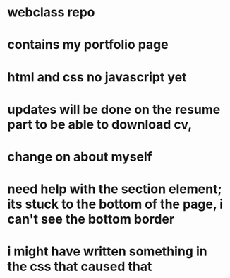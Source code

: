 # webclass repo
# contains my portfolio page
# html and css no javascript yet
# updates will be done on the resume part to be able to download cv,
# change on about myself
# need help with the section element; its stuck to the bottom of the page, i can't see the bottom border
# i might have written something in the css that caused that
